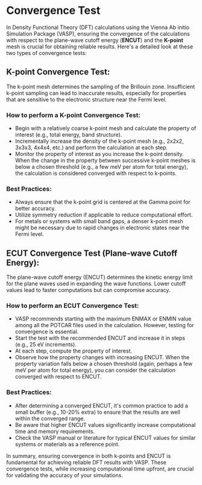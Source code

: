 # Convergence Test
In Density Functional Theory (DFT) calculations using the Vienna Ab initio Simulation Package (VASP), ensuring the convergence of the calculations with respect to the plane-wave cutoff energy (**ENCUT**) and the **K-point** mesh is crucial for obtaining reliable results. Here's a detailed look at these two types of convergence tests:

## K-point Convergence Test:
The k-point mesh determines the sampling of the Brillouin zone. Insufficient k-point sampling can lead to inaccurate results, especially for properties that are sensitive to the electronic structure near the Fermi level.

### How to perform a K-point Convergence Test:
* Begin with a relatively coarse k-point mesh and calculate the property of interest (e.g., total energy, band structure).
* Incrementally increase the density of the k-point mesh (e.g., 2x2x2, 3x3x3, 4x4x4, etc.) and perform the calculation at each step.
* Monitor the property of interest as you increase the k-point density. When the change in the property between successive k-point meshes is below a chosen threshold (e.g., a few meV per atom for total energy), the calculation is considered converged with respect to k-points.

### Best Practices:
* Always ensure that the k-point grid is centered at the Gamma point for better accuracy.
* Utilize symmetry reduction if applicable to reduce computational effort.
* For metals or systems with small band gaps, a denser k-point mesh might be necessary due to rapid changes in electronic states near the Fermi level.

## ECUT Convergence Test (Plane-wave Cutoff Energy):
The plane-wave cutoff energy (ENCUT) determines the kinetic energy limit for the plane waves used in expanding the wave functions. Lower cutoff values lead to faster computations but can compromise accuracy.

### How to perform an ECUT Convergence Test:
* VASP recommends starting with the maximum ENMAX or ENMIN value among all the POTCAR files used in the calculation. However, testing for convergence is essential.
* Start the test with the recommended ENCUT and increase it in steps (e.g., 25 eV increments).
* At each step, compute the property of interest.
* Observe how the property changes with increasing ENCUT. When the property variation falls below a chosen threshold (again, perhaps a few meV per atom for total energy), you can consider the calculation converged with respect to ENCUT.

### Best Practices:
* After determining a converged ENCUT, it's common practice to add a small buffer (e.g., 10-20% extra) to ensure that the results are well within the converged range.
* Be aware that higher ENCUT values significantly increase computational time and memory requirements.
* Check the VASP manual or literature for typical ENCUT values for similar systems or materials as a reference point.

In summary, ensuring convergence in both k-points and ENCUT is fundamental for achieving reliable DFT results with VASP. These convergence tests, while increasing computational time upfront, are crucial for validating the accuracy of your simulations.
